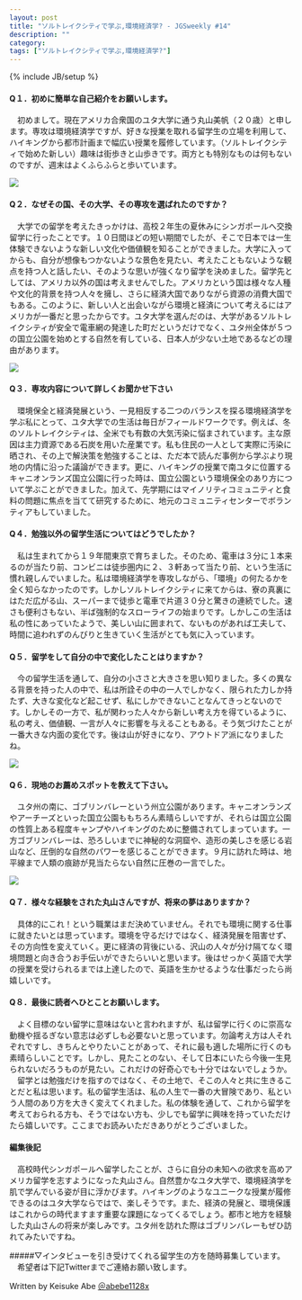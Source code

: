```yaml
---
layout: post
title: "ソルトレイクシティで学ぶ,環境経済学? - JGSweekly #14"
description: ""
category: 
tags: ["ソルトレイクシティで学ぶ,環境経済学?"]
---
```

{% include JB/setup %}

#### Q１．初めに簡単な自己紹介をお願いします。

　初めまして。現在アメリカ合衆国のユタ大学に通う丸山美帆（２０歳）と申します。専攻は環境経済学ですが、好きな授業を取れる留学生の立場を利用して、ハイキングから都市計画まで幅広い授業を履修しています。（ソルトレイクシティで始めた新しい）趣味は街歩きと山歩きです。両方とも特別なものは何もないのですが、週末はよくふらふらと歩いています。

![]({{site.url}}/assets/uploads/14/utah.jpg)

#### Q２．なぜその国、その大学、その専攻を選ばれたのですか？

　大学での留学を考えたきっかけは、高校２年生の夏休みにシンガポールへ交換留学に行ったことです。１０日間ほどの短い期間でしたが、そこで日本では一生体験できないような新しい文化や価値観を知ることができました。大学に入ってからも、自分が想像もつかないような景色を見たい、考えたこともないような観点を持つ人と話したい、そのような思いが強くなり留学を決めました。留学先としては、アメリカ以外の国は考えませんでした。アメリカという国は様々な人種や文化的背景を持つ人々を擁し、さらに経済大国でありながら資源の消費大国でもある。このように、新しい人と出会いながら環境と経済について考えるにはアメリカが一番だと思ったからです。ユタ大学を選んだのは、大学があるソルトレイクシティが安全で電車網の発達した町だというだけでなく、ユタ州全体が５つの国立公園を始めとする自然を有している、日本人が少ない土地であるなどの理由があります。

![]({{site.url}}/assets/uploads/14/lib.jpg)

#### Q３．専攻内容について詳しくお聞かせ下さい
　環境保全と経済発展という、一見相反する二つのバランスを探る環境経済学を学ぶ私にとって、ユタ大学での生活は毎日がフィールドワークです。例えば、冬のソルトレイクシティは、全米でも有数の大気汚染に悩まされています。主な原因は主力資源である石炭を用いた産業です。私も住民の一人として実際に汚染に晒され、その上で解決策を勉強することは、ただ本で読んだ事例から学ぶより現地の内情に沿った議論ができます。更に、ハイキングの授業で南ユタに位置するキャニオンランズ国立公園に行った時は、国立公園という環境保全のあり方について学ぶことができました。加えて、先学期にはマイノリティコミュニティと食料の問題に焦点を当てて研究するために、地元のコミュニティセンターでボランティアもしていました。

#### Q４．勉強以外の留学生活についてはどうでしたか？

　私は生まれてから１９年間東京で育ちました。そのため、電車は３分に１本来るのが当たり前、コンビニは徒歩圏内に２、３軒あって当たり前、という生活に慣れ親しんでいました。私は環境経済学を専攻しながら、「環境」の何たるかを全く知らなかったのです。しかしソルトレイクシティに来てからは、寮の真裏にはただ広がる山、スーパーまで徒歩と電車で片道３０分と驚きの連続でした。速さも便利さもない、半ば強制的なスローライフの始まりです。しかしこの生活は私の性にあっていたようで、美しい山に囲まれて、ないものがあれば工夫して、時間に追われずのんびりと生きていく生活がとても気に入っています。

#### Q５．留学をして自分の中で変化したことはりますか？

　今の留学生活を通して、自分の小ささと大きさを思い知りました。多くの異なる背景を持った人の中で、私は所詮その中の一人でしかなく、限られた力しか持たず、大きな変化など起こせず、私にしかできないことなんてきっとないのです。しかしその一方で、私が関わった人々から新しい考え方を得ているように、私の考え、価値観、一言が人々に影響を与えることもある。そう気づけたことが一番大きな内面の変化です。後は山が好きになり、アウトドア派になりましたね。

![]({{site.url}}/assets/uploads/14/national_park.jpg)

#### Q６．現地のお薦めスポットを教えて下さい。

　ユタ州の南に、ゴブリンバレーという州立公園があります。キャニオンランズやアーチーズといった国立公園ももちろん素晴らしいですが、それらは国立公園の性質上ある程度キャンプやハイキングのために整備されてしまっています。一方ゴブリンバレーは、恐ろしいまでに神秘的な洞窟や、造形の美しさを感じる岩山など、圧倒的な自然のパワーを感じることができます。９月に訪れた時は、地平線まで人類の痕跡が見当たらない自然に圧巻の一言でした。

![]({{site.url}}/assets/uploads/14/valley.jpg)

#### Q７．様々な経験をされた丸山さんですが、将来の夢はありますか？

　具体的にこれ！という職業はまだ決めていません。それでも環境に関する仕事に就きたいとは思っています。環境を守るだけではなく、経済発展を阻害せず、その方向性を変えていく。更に経済の背後にいる、沢山の人々が分け隔てなく環境問題と向き合うお手伝いができたらいいと思います。後はせっかく英語で大学の授業を受けられるまでは上達したので、英語を生かせるような仕事だったら尚嬉しいです。

#### Q８．最後に読者へひとことお願いします。

　よく目標のない留学に意味はないと言われますが、私は留学に行くのに崇高な動機や揺るぎない意志は必ずしも必要ないと思っています。勿論考え方は人それぞれですし、きちんとやりたいことがあって、それに最も適した場所に行くのも素晴らしいことです。しかし、見たことのない、そして日本にいたら今後一生見られないだろうものが見たい。これだけの好奇心でも十分ではないでしょうか。
　留学とは勉強だけを指すのではなく、その土地で、そこの人々と共に生きることだと私は思います。私の留学生活は、私の人生で一番の大冒険であり、私という人間のあり方を大きく変えてくれました。私の体験を通して、これから留学を考えておられる方も、そうではない方も、少しでも留学に興味を持っていただけたら嬉しいです。ここまでお読みいただきありがとうございました。

#### 編集後記
　高校時代シンガポールへ留学したことが、さらに自分の未知への欲求を高めアメリカ留学を志すようになった丸山さん。自然豊かなユタ大学で、環境経済学を肌で学んでいる姿が目に浮かびます。ハイキングのようなユニークな授業が履修できるのはユタ大学ならではで、楽しそうです。また、経済の発展と、環境保護はこれからの時代ますます重要な課題になってくるでしょう。都市と地方を経験した丸山さんの将来が楽しみです。ユタ州を訪れた際はゴブリンバレーもぜひ訪れてみたいですね。

#####▽インタビューを引き受けてくれる留学生の方を随時募集しています。
　希望者は下記Twitterまでご連絡お願い致します。

Written by Keisuke Abe [＠abebe1128x](https://twitter.com/abebe1128x)
